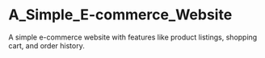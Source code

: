 # A_Simple_E-commerce_Website
A simple e-commerce website with features like product listings, shopping cart, and order history.
